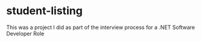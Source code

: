 # student-listing

This was a project I did as part of the interview process for a .NET Software Developer Role
